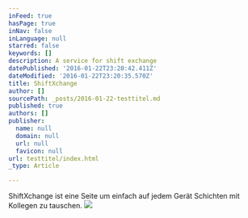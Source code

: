 ```yaml
---
inFeed: true
hasPage: true
inNav: false
inLanguage: null
starred: false
keywords: []
description: A service for shift exchange
datePublished: '2016-01-22T23:20:42.411Z'
dateModified: '2016-01-22T23:20:35.570Z'
title: ShiftXchange
author: []
sourcePath: _posts/2016-01-22-testtitel.md
published: true
authors: []
publisher:
  name: null
  domain: null
  url: null
  favicon: null
url: testtitel/index.html
_type: Article

---
```

ShiftXchange ist eine Seite um einfach auf jedem Gerät Schichten mit Kollegen zu tauschen.
![](https://s3-us-west-2.amazonaws.com/the-grid-img/p/76c2c3b852ca58475bdfc8211e8a8891d7cee981.png)